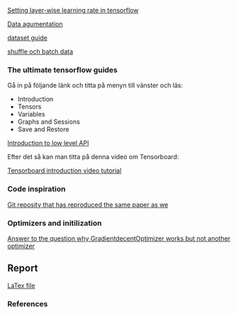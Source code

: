 [Setting layer-wise learning rate in tensorflow](https://stackoverflow.com/questions/34945554/how-to-set-layer-wise-learning-rate-in-tensorflow/37825314)

[Data agumentation](https://medium.com/ymedialabs-innovation/data-augmentation-techniques-in-cnn-using-tensorflow-371ae43d5be9)

[dataset guide](https://towardsdatascience.com/how-to-use-dataset-in-tensorflow-c758ef9e4428)

[shuffle och batch data](https://stackoverflow.com/questions/44124376/tensorflow-dataset-shuffle-each-epoch)

### The ultimate tensorflow guides
Gå in på följande länk och titta på menyn till vänster och läs: 
- Introduction
- Tensors 
- Variables
- Graphs and Sessions 
- Save and Restore  

[Introduction to low level API](https://www.tensorflow.org/programmers_guide/low_level_intro)

Efter det så kan man titta på denna video om Tensorboard:

[Tensorboard introduction video tutorial](https://www.youtube.com/watch?v=eBbEDRsCmv4) 

### Code inspiration

[Git reposity that has reproduced the same paper as we](https://github.com/MasazI/cnn_depth_tensorflow)

### Optimizers and initilization

[Answer to the question why GradientdecentOptimizer works but not another 
optimizer](https://stackoverflow.com/questions/39086587/tensorflow-momentumoptimizer-issue)

## Report

[LaTex file](https://www.overleaf.com/15998337msnxprrzfjpb)

### References
